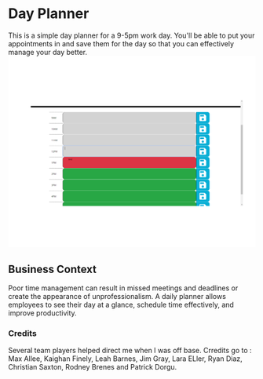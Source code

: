 # Day Planner

This is a simple day planner for a 9-5pm work day. You'll be able to put your appointments in and save them for the day so that you can effectively manage your day better.
![dayplanner demo](./screenshot.png)

## Business Context

Poor time management can result in missed meetings and deadlines or create the appearance of unprofessionalism. A daily planner allows employees to see their day at a glance, schedule time effectively, and improve productivity. 

### Credits

Several team players helped direct me when I was off base.  Crredits go to :  Max Allee, Kaighan Finely, Leah Barnes, Jim Gray, Lara ELler, Ryan Diaz, Christian Saxton, Rodney Brenes and Patrick Dorgu.

